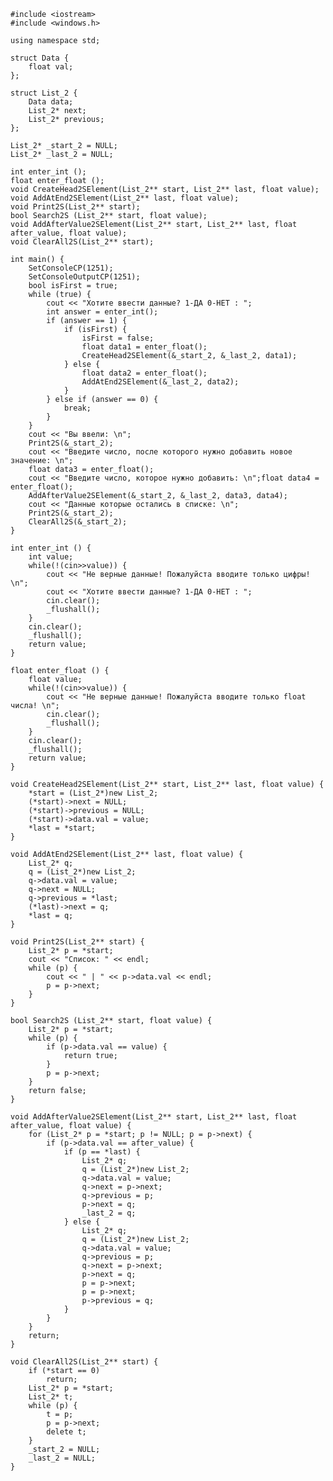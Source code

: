 ﻿```
#include <iostream>
#include <windows.h>

using namespace std;

struct Data {
	float val;
};

struct List_2 {
	Data data;
	List_2* next;
	List_2* previous;
};

List_2* _start_2 = NULL;
List_2* _last_2 = NULL;

int enter_int ();
float enter_float ();
void CreateHead2SElement(List_2** start, List_2** last, float value);
void AddAtEnd2SElement(List_2** last, float value);
void Print2S(List_2** start);
bool Search2S (List_2** start, float value);
void AddAfterValue2SElement(List_2** start, List_2** last, float after_value, float value);
void ClearAll2S(List_2** start);

int main() {
	SetConsoleCP(1251);
	SetConsoleOutputCP(1251);
	bool isFirst = true;
	while (true) {
		cout << "Хотите ввести данные? 1-ДА 0-НЕТ : ";
		int answer = enter_int();
		if (answer == 1) {
			if (isFirst) {
				isFirst = false;
				float data1 = enter_float();
				CreateHead2SElement(&_start_2, &_last_2, data1);
			} else {
				float data2 = enter_float();
				AddAtEnd2SElement(&_last_2, data2);
			}
		} else if (answer == 0) {
			break;
		}
	}
	cout << "Вы ввели: \n";
	Print2S(&_start_2);
	cout << "Введите число, после которого нужно добавить новое значение: \n";
	float data3 = enter_float();
	cout << "Введите число, которое нужно добавить: \n";float data4 = enter_float();
	AddAfterValue2SElement(&_start_2, &_last_2, data3, data4);
	cout << "Данные которые остались в списке: \n";
	Print2S(&_start_2);
	ClearAll2S(&_start_2);
}

int enter_int () {
	int value;
	while(!(cin>>value)) {
		cout << "Не верные данные! Пожалуйста вводите только цифры! \n";
		cout << "Хотите ввести данные? 1-ДА 0-НЕТ : ";
		cin.clear();
		_flushall();
	}
	cin.clear();
	_flushall();
	return value;
}

float enter_float () {
	float value;
	while(!(cin>>value)) {
		cout << "Не верные данные! Пожалуйста вводите только float числа! \n";
		cin.clear();
		_flushall();
	}
	cin.clear();
	_flushall();
	return value;
}

void CreateHead2SElement(List_2** start, List_2** last, float value) {
	*start = (List_2*)new List_2;
	(*start)->next = NULL;
	(*start)->previous = NULL;
	(*start)->data.val = value;
	*last = *start;
}

void AddAtEnd2SElement(List_2** last, float value) {
	List_2* q;
	q = (List_2*)new List_2;
	q->data.val = value;
	q->next = NULL;
	q->previous = *last;
	(*last)->next = q;
	*last = q;
}

void Print2S(List_2** start) {
	List_2* p = *start;
	cout << "Список: " << endl;
	while (p) {
		cout << " | " << p->data.val << endl;
		p = p->next;
	}
}

bool Search2S (List_2** start, float value) {
	List_2* p = *start;
	while (p) {
		if (p->data.val == value) {
			return true;
		}
		p = p->next;
	}
	return false;
}

void AddAfterValue2SElement(List_2** start, List_2** last, float after_value, float value) {
	for (List_2* p = *start; p != NULL; p = p->next) {
		if (p->data.val == after_value) {
			if (p == *last) {
				List_2* q;
				q = (List_2*)new List_2;
				q->data.val = value;
				q->next = p->next;
				q->previous = p;
				p->next = q;
				_last_2 = q;
			} else {
				List_2* q;
				q = (List_2*)new List_2;
				q->data.val = value;
				q->previous = p;
				q->next = p->next;
				p->next = q;
				p = p->next;
				p = p->next;
				p->previous = q;
			}
		}
	}
	return;
}

void ClearAll2S(List_2** start) {
	if (*start == 0)
		return;
	List_2* p = *start;
	List_2* t;
	while (p) {
		t = p;
		p = p->next;
		delete t;
	}
	_start_2 = NULL;
	_last_2 = NULL;
}

```
